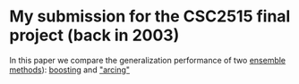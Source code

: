 # My submission for the CSC2515 final project (back in 2003)
In this paper we compare the generalization performance of two 
[ensemble methods](https://en.wikipedia.org/wiki/Ensemble_learning)): [boosting](https://www.face-rec.org/algorithms/Boosting-Ensemble/decision-theoretic_generalization.pdf) and ["arcing"](http://web.cs.iastate.edu/~honavar/boost4.pdf)

